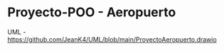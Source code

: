 # Proyecto-POO - Aeropuerto 
UML - https://github.com/JeanK4/UML/blob/main/ProyectoAeropuerto.drawio
